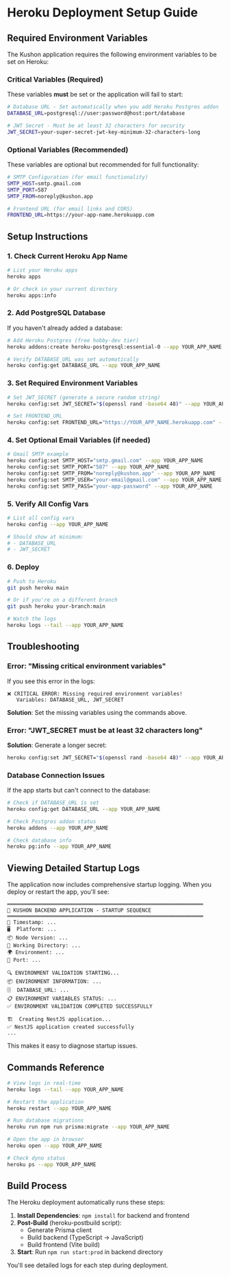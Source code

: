 # Heroku Deployment Setup Guide

## Required Environment Variables

The Kushon application requires the following environment variables to be set on Heroku:

### Critical Variables (Required)

These variables **must** be set or the application will fail to start:

```bash
# Database URL - Set automatically when you add Heroku Postgres addon
DATABASE_URL=postgresql://user:password@host:port/database

# JWT Secret - Must be at least 32 characters for security
JWT_SECRET=your-super-secret-jwt-key-minimum-32-characters-long
```

### Optional Variables (Recommended)

These variables are optional but recommended for full functionality:

```bash
# SMTP Configuration (for email functionality)
SMTP_HOST=smtp.gmail.com
SMTP_PORT=587
SMTP_FROM=noreply@kushon.app

# Frontend URL (for email links and CORS)
FRONTEND_URL=https://your-app-name.herokuapp.com
```

## Setup Instructions

### 1. Check Current Heroku App Name

```bash
# List your Heroku apps
heroku apps

# Or check in your current directory
heroku apps:info
```

### 2. Add PostgreSQL Database

If you haven't already added a database:

```bash
# Add Heroku Postgres (free hobby-dev tier)
heroku addons:create heroku-postgresql:essential-0 --app YOUR_APP_NAME

# Verify DATABASE_URL was set automatically
heroku config:get DATABASE_URL --app YOUR_APP_NAME
```

### 3. Set Required Environment Variables

```bash
# Set JWT_SECRET (generate a secure random string)
heroku config:set JWT_SECRET="$(openssl rand -base64 48)" --app YOUR_APP_NAME

# Set FRONTEND_URL
heroku config:set FRONTEND_URL="https://YOUR_APP_NAME.herokuapp.com" --app YOUR_APP_NAME
```

### 4. Set Optional Email Variables (if needed)

```bash
# Gmail SMTP example
heroku config:set SMTP_HOST="smtp.gmail.com" --app YOUR_APP_NAME
heroku config:set SMTP_PORT="587" --app YOUR_APP_NAME
heroku config:set SMTP_FROM="noreply@kushon.app" --app YOUR_APP_NAME
heroku config:set SMTP_USER="your-email@gmail.com" --app YOUR_APP_NAME
heroku config:set SMTP_PASS="your-app-password" --app YOUR_APP_NAME
```

### 5. Verify All Config Vars

```bash
# List all config vars
heroku config --app YOUR_APP_NAME

# Should show at minimum:
# - DATABASE_URL
# - JWT_SECRET
```

### 6. Deploy

```bash
# Push to Heroku
git push heroku main

# Or if you're on a different branch
git push heroku your-branch:main

# Watch the logs
heroku logs --tail --app YOUR_APP_NAME
```

## Troubleshooting

### Error: "Missing critical environment variables"

If you see this error in the logs:

```
❌ CRITICAL ERROR: Missing required environment variables!
   Variables: DATABASE_URL, JWT_SECRET
```

**Solution**: Set the missing variables using the commands above.

### Error: "JWT_SECRET must be at least 32 characters long"

**Solution**: Generate a longer secret:

```bash
heroku config:set JWT_SECRET="$(openssl rand -base64 48)" --app YOUR_APP_NAME
```

### Database Connection Issues

If the app starts but can't connect to the database:

```bash
# Check if DATABASE_URL is set
heroku config:get DATABASE_URL --app YOUR_APP_NAME

# Check Postgres addon status
heroku addons --app YOUR_APP_NAME

# Check database info
heroku pg:info --app YOUR_APP_NAME
```

## Viewing Detailed Startup Logs

The application now includes comprehensive startup logging. When you deploy or restart the app, you'll see:

```
════════════════════════════════════════════════════════════════
🚀 KUSHON BACKEND APPLICATION - STARTUP SEQUENCE
════════════════════════════════════════════════════════════════
📅 Timestamp: ...
🖥️  Platform: ...
📦 Node Version: ...
🔧 Working Directory: ...
🌍 Environment: ...
🚪 Port: ...

🔍 ENVIRONMENT VALIDATION STARTING...
📦 ENVIRONMENT INFORMATION: ...
🗄️  DATABASE_URL: ...
📋 ENVIRONMENT VARIABLES STATUS: ...
✅ ENVIRONMENT VALIDATION COMPLETED SUCCESSFULLY

🏗️  Creating NestJS application...
✅ NestJS application created successfully
...
```

This makes it easy to diagnose startup issues.

## Commands Reference

```bash
# View logs in real-time
heroku logs --tail --app YOUR_APP_NAME

# Restart the application
heroku restart --app YOUR_APP_NAME

# Run database migrations
heroku run npm run prisma:migrate --app YOUR_APP_NAME

# Open the app in browser
heroku open --app YOUR_APP_NAME

# Check dyno status
heroku ps --app YOUR_APP_NAME
```

## Build Process

The Heroku deployment automatically runs these steps:

1. **Install Dependencies**: `npm install` for backend and frontend
2. **Post-Build** (heroku-postbuild script):
   - Generate Prisma client
   - Build backend (TypeScript → JavaScript)
   - Build frontend (Vite build)
3. **Start**: Run `npm run start:prod` in backend directory

You'll see detailed logs for each step during deployment.
